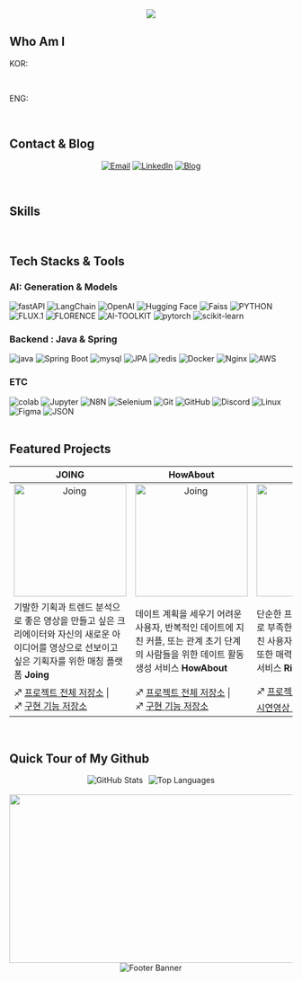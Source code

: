 <div align="center">
  <img src="https://capsule-render.vercel.app/api?type=waving&color=auto&height=150&section=header&text=Wooyong%20Jeong(Woo)" />
  <img src="https://img.shields.io/badge/React-61DAFB?style=flat&logo=React&logoColor=white"/>
</div>

## Who Am I
KOR:

<br>

ENG:

<br>

## Contact & Blog
<div align="center">
  
  [![Email](https://img.shields.io/badge/Email-D14836?logo=gmail&logoColor=white)](mailto:jwywoo26@gmail.com)
  [![LinkedIn](https://img.shields.io/badge/LinkedIn-0A66C2?logo=linkedin&logoColor=white)](https://www.linkedin.com/in/wooyong-jeong-a40718262/)
  [![Blog](https://img.shields.io/badge/Blog-FF9E0F?logo=tistory&logoColor=white)](https://youcanbeable.tistory.com/)

</div>
<br>

## Skills

<br>

## Tech Stacks & Tools

### AI: Generation & Models

<div>
  <img alt="fastAPI" src ="https://img.shields.io/badge/fastapi-009688.svg?&style=for-the-badge&logo=fastapi&logoColor=white"/>
  <img alt="LangChain" src ="https://img.shields.io/badge/langchain-1C3C3C.svg?&style=for-the-badge&logo=langchain&logoColor=white"/>
  <img alt="OpenAI" src ="https://img.shields.io/badge/openai-412991.svg?&style=for-the-badge&logo=openai&logoColor=white"/>
  <img alt="Hugging Face" src ="https://img.shields.io/badge/hugging face-FFD21E.svg?&style=for-the-badge&logo=huggingface&logoColor=white"/>
  <img alt="Faiss" src ="https://img.shields.io/badge/faiss-0866FF.svg?&style=for-the-badge&logo=faiss&logoColor=white"/>
  <img alt="PYTHON" src="https://img.shields.io/badge/python-3776AB.svg?&style=for-the-badge&logo=python&logoColor=white"/>
  <img alt="FLUX.1" src="https://img.shields.io/badge/FLUX.1-4A90E2.svg?&style=for-the-badge"/>
  <img alt="FLORENCE" src="https://img.shields.io/badge/FLORENCE--2-50E3C2.svg?&style=for-the-badge"/>
  <img alt="AI-TOOLKIT" src="https://img.shields.io/badge/AI--TOOLKIT-F5A623.svg?&style=for-the-badge"/>
  <img alt="pytorch" src="https://img.shields.io/badge/PyTorch-EE4C2C?logo=pytorch&logoColor=white&style=for-the-badge">
  <img alt="scikit-learn" src="https://img.shields.io/badge/scikit--learn-F7931E?logo=scikit-learn&logoColor=white&style=for-the-badge">
</div>

### Backend : Java & Spring

<div>
  <img alt="java" src="https://img.shields.io/badge/Java-007396?logo=java&logoColor=white&style=for-the-badge">
  <img alt="Spring Boot" src ="https://img.shields.io/badge/Spring Boot-6DB33F.svg?&style=for-the-badge&logo=springboot&logoColor=white"/>
  <img alt="mysql" src ="https://img.shields.io/badge/mysql-4479A1.svg?&style=for-the-badge&logo=mysql&logoColor=white"/>
  <img alt="JPA" src ="https://img.shields.io/badge/jpa-6DB33F.svg?&style=for-the-badge&logo=jpa&logoColor=white"/>
  <img alt="redis" src="https://img.shields.io/badge/redis-FF4438.svg?&style=for-the-badge&logo=redis&logoColor=white"/>
  <img alt="Docker" src ="https://img.shields.io/badge/Docker-4479A1.svg?&style=for-the-badge&logo=Docker&logoColor=white"/>
  <img alt="Nginx" src ="https://img.shields.io/badge/Nginx-009639.svg?&style=for-the-badge&logo=nginx&logoColor=white"/>
  <img alt="AWS" src ="https://img.shields.io/badge/AWS-232F3E.svg?&style=for-the-badge&logo=amazonwebservices&logoColor=white"/>

</div>

### ETC

<div>
  <img alt="colab" src="https://img.shields.io/badge/Google%20Colab-F9AB00?logo=googlecolab&logoColor=white&style=for-the-badge">
  <img alt="Jupyter" src="https://img.shields.io/badge/Jupyter-F37626?logo=jupyter&logoColor=white&style=for-the-badge">
  <img alt="N8N" src="https://img.shields.io/badge/n8n-EA4B71.svg?&style=for-the-badge&logo=n8n&logoColor=white"/>
  <img alt="Selenium" src ="https://img.shields.io/badge/selenium-43B02A.svg?&style=for-the-badge&logo=selenium&logoColor=white"/>
  <img alt="Git" src ="https://img.shields.io/badge/Git-F05032.svg?&style=for-the-badge&logo=Git&logoColor=white"/>
  <img alt="GitHub" src ="https://img.shields.io/badge/GitHub-181717.svg?&style=for-the-badge&logo=Github&logoColor=white"/>
  <img alt="Discord" src ="https://img.shields.io/badge/Discord-5865F2.svg?&style=for-the-badge&logo=Discord&logoColor=white"/>
  <img alt="Linux" src ="https://img.shields.io/badge/Linux-FCC624.svg?&style=for-the-badge&logo=linux&logoColor=white"/>
  <img alt="Figma" src ="https://img.shields.io/badge/Figma-F24E1E.svg?&style=for-the-badge&logo=figma&logoColor=white"/>
  <img alt="JSON" src ="https://img.shields.io/badge/json-000000.svg?&style=for-the-badge&logo=json&logoColor=white"/>
</div>

<br>

## Featured Projects

<div align="center">

  | **JOING**                                                                                  | **HowAbout**                                                                                  | **RizzPick**                                                                                  |
|-----------------------------------------------------------------------------------------------|-----------------------------------------------------------------------------------------------|-----------------------------------------------------------------------------------------------|
| <div align="center"><img alt="Joing" src="https://avatars.githubusercontent.com/u/183564305?s=96&v=4" width="200" height="200"></div>| <div align="center"><img alt="Joing" src="https://avatars.githubusercontent.com/u/178642647?s=200&v=4" width="200" height="200"></div>| <div align="center"><img alt="Joing" src="https://avatars.githubusercontent.com/u/146961900?s=200&v=4" width="200" height="200"></div>|
|기발한 기획과 트렌드 분석으로 좋은 영상을 만들고 싶은 크리에이터와 자신의 새로운 아이디어를 영상으로 선보이고 싶은 기획자를 위한 매칭 플랫폼 **Joing** | 데이트 계획을 세우기 어려운 사용자, 반복적인 데이트에 지친 커플, 또는 관계 초기 단계의 사람들을 위한 데이트 활동 생성 서비스 **HowAbout**|단순한 프로필과 자기소개만으로 부족한 데이팅 서비스에 지친  사용자를 위한 데이트 계획 또한 매력이 될 수 있는 데이팅 서비스 **RizzPick**|
| ♐ [프로젝트 전체 저장소](https://github.com/KTB-6-Joing) \| ♐ [구현 기능 저장소](https://github.com/KTB-6-Joing/joing-genai-server) | ♐ [프로젝트 전체 저장소](https://github.com/HowwAbout) \| ♐ [구현 기능 저장소](https://github.com/HowwAbout/RAG-API) |♐ [프로젝트 전체 저장소](https://github.com/RizzPick/RizzPick-backend) \| 📽️ [시연영상 링크](https://www.youtube.com/watch?v=mR3F03W4qgc&t=11s) |

</div>


<br>

## Quick Tour of My Github

<div align="center" style="display: flex; justify-content: center; gap: 10px; flex-wrap: wrap;">
  <img src="https://github-readme-stats.vercel.app/api?username=jwywoo&show_icons=true" alt="GitHub Stats">
  <img src="https://github-readme-stats.vercel.app/api/top-langs/?username=jwywoo&layout=compact" alt="Top Languages">
</div>

<br>

<div align="center">
    <a href="https://github.com/devxb/gitanimals">
    <img
      src="https://render.gitanimals.org/farms/jwywoo"
      width="600"
      height="300"
    />
  </a>
</div>

<div align="center">
  <img src="https://capsule-render.vercel.app/api?type=waving&color=auto&height=150&section=footer" alt="Footer Banner">
</div>
